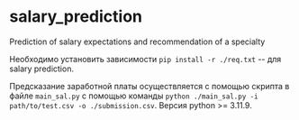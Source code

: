 # salary_prediction
Prediction of salary expectations and recommendation of a specialty

Необходимо установить зависимости `pip install -r ./req.txt` -- для salary prediction.

Предсказание заработной платы осуществляется с помощью скрипта в файле `main_sal.py` с помощью команды
`python ./main_sal.py -i path/to/test.csv -o ./submission.csv`. Версия python >= 3.11.9.
